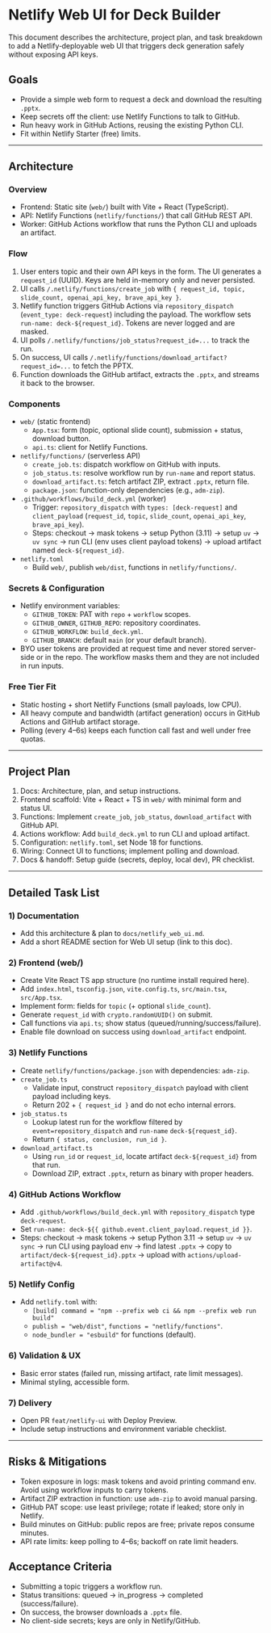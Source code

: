 # Netlify Web UI for Deck Builder

This document describes the architecture, project plan, and task breakdown to add a Netlify‑deployable web UI that triggers deck generation safely without exposing API keys.

## Goals
- Provide a simple web form to request a deck and download the resulting `.pptx`.
- Keep secrets off the client: use Netlify Functions to talk to GitHub.
- Run heavy work in GitHub Actions, reusing the existing Python CLI.
- Fit within Netlify Starter (free) limits.

---

## Architecture

### Overview
- Frontend: Static site (`web/`) built with Vite + React (TypeScript).
- API: Netlify Functions (`netlify/functions/`) that call GitHub REST API.
- Worker: GitHub Actions workflow that runs the Python CLI and uploads an artifact.

### Flow
1. User enters topic and their own API keys in the form. The UI generates a `request_id` (UUID). Keys are held in-memory only and never persisted.
2. UI calls `/.netlify/functions/create_job` with `{ request_id, topic, slide_count, openai_api_key, brave_api_key }`.
3. Netlify function triggers GitHub Actions via `repository_dispatch` (`event_type: deck-request`) including the payload. The workflow sets `run-name: deck-${request_id}`. Tokens are never logged and are masked.
4. UI polls `/.netlify/functions/job_status?request_id=...` to track the run.
5. On success, UI calls `/.netlify/functions/download_artifact?request_id=...` to fetch the PPTX.
6. Function downloads the GitHub artifact, extracts the `.pptx`, and streams it back to the browser.

### Components
- `web/` (static frontend)
  - `App.tsx`: form (topic, optional slide count), submission + status, download button.
  - `api.ts`: client for Netlify Functions.
- `netlify/functions/` (serverless API)
  - `create_job.ts`: dispatch workflow on GitHub with inputs.
  - `job_status.ts`: resolve workflow run by `run-name` and report status.
  - `download_artifact.ts`: fetch artifact ZIP, extract `.pptx`, return file.
  - `package.json`: function-only dependencies (e.g., `adm-zip`).
- `.github/workflows/build_deck.yml` (worker)
  - Trigger: `repository_dispatch` with `types: [deck-request]` and `client_payload` (`request_id`, `topic`, `slide_count`, `openai_api_key`, `brave_api_key`).
  - Steps: checkout → mask tokens → setup Python (3.11) → setup `uv` → `uv sync` → run CLI (env uses client payload tokens) → upload artifact named `deck-${request_id}`.
- `netlify.toml`
  - Build `web/`, publish `web/dist`, functions in `netlify/functions/`.

### Secrets & Configuration
- Netlify environment variables:
  - `GITHUB_TOKEN`: PAT with `repo` + `workflow` scopes.
  - `GITHUB_OWNER`, `GITHUB_REPO`: repository coordinates.
  - `GITHUB_WORKFLOW`: `build_deck.yml`.
  - `GITHUB_BRANCH`: default `main` (or your default branch).
- BYO user tokens are provided at request time and never stored server-side or in the repo. The workflow masks them and they are not included in run inputs.

### Free Tier Fit
- Static hosting + short Netlify Functions (small payloads, low CPU).
- All heavy compute and bandwidth (artifact generation) occurs in GitHub Actions and GitHub artifact storage.
- Polling (every 4–6s) keeps each function call fast and well under free quotas.

---

## Project Plan

1. Docs: Architecture, plan, and setup instructions.
2. Frontend scaffold: Vite + React + TS in `web/` with minimal form and status UI.
3. Functions: Implement `create_job`, `job_status`, `download_artifact` with GitHub API.
4. Actions workflow: Add `build_deck.yml` to run CLI and upload artifact.
5. Configuration: `netlify.toml`, set Node 18 for functions.
6. Wiring: Connect UI to functions; implement polling and download.
7. Docs & handoff: Setup guide (secrets, deploy, local dev), PR checklist.

---

## Detailed Task List

### 1) Documentation
- Add this architecture & plan to `docs/netlify_web_ui.md`.
- Add a short README section for Web UI setup (link to this doc).

### 2) Frontend (web/)
- Create Vite React TS app structure (no runtime install required here).
- Add `index.html`, `tsconfig.json`, `vite.config.ts`, `src/main.tsx`, `src/App.tsx`.
- Implement form: fields for `topic` (+ optional `slide_count`).
- Generate `request_id` with `crypto.randomUUID()` on submit.
- Call functions via `api.ts`; show status (queued/running/success/failure).
- Enable file download on success using `download_artifact` endpoint.

### 3) Netlify Functions
- Create `netlify/functions/package.json` with dependencies: `adm-zip`.
- `create_job.ts`
  - Validate input, construct `repository_dispatch` payload with client payload including keys.
  - Return 202 + `{ request_id }` and do not echo internal errors.
- `job_status.ts`
  - Lookup latest run for the workflow filtered by `event=repository_dispatch` and `run-name` `deck-${request_id}`.
  - Return `{ status, conclusion, run_id }`.
- `download_artifact.ts`
  - Using `run_id` or `request_id`, locate artifact `deck-${request_id}` from that run.
  - Download ZIP, extract `.pptx`, return as binary with proper headers.

### 4) GitHub Actions Workflow
- Add `.github/workflows/build_deck.yml` with `repository_dispatch` type `deck-request`.
- Set `run-name: deck-${{ github.event.client_payload.request_id }}`.
- Steps: checkout → mask tokens → setup Python 3.11 → setup `uv` → `uv sync` → run CLI using payload env → find latest `.pptx` → copy to `artifact/deck-${request_id}.pptx` → upload with `actions/upload-artifact@v4`.

### 5) Netlify Config
- Add `netlify.toml` with:
  - `[build] command = "npm --prefix web ci && npm --prefix web run build"`
  - `publish = "web/dist"`, `functions = "netlify/functions"`.
  - `node_bundler = "esbuild"` for functions (default).

### 6) Validation & UX
- Basic error states (failed run, missing artifact, rate limit messages).
- Minimal styling, accessible form.

### 7) Delivery
- Open PR `feat/netlify-ui` with Deploy Preview.
- Include setup instructions and environment variable checklist.

---

## Risks & Mitigations
- Token exposure in logs: mask tokens and avoid printing command env. Avoid using workflow inputs to carry tokens.
- Artifact ZIP extraction in function: use `adm-zip` to avoid manual parsing.
- GitHub PAT scope: use least privilege; rotate if leaked; store only in Netlify.
- Build minutes on GitHub: public repos are free; private repos consume minutes.
- API rate limits: keep polling to 4–6s; backoff on rate limit headers.

## Acceptance Criteria
- Submitting a topic triggers a workflow run.
- Status transitions: queued → in_progress → completed (success/failure).
- On success, the browser downloads a `.pptx` file.
- No client-side secrets; keys are only in Netlify/GitHub.
